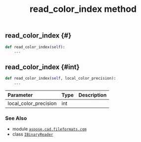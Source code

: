 ﻿---
title: read_color_index method
second_title: Aspose.CAD for Python via .NET API References
description: 
type: docs
weight: 70
url: /python-net/aspose.cad.fileformats.cgm/ibinaryreader/read_color_index/
is_root: false
---

## read_color_index {#}





```python
def read_color_index(self):
    ...
```




## read_color_index {#int}





```python
def read_color_index(self, local_color_precision):
    ...
```


| Parameter | Type | Description |
| :- | :- | :- |
| local_color_precision | int |  |



### See Also
* module [`aspose.cad.fileformats.cgm`](../../)
* class [`IBinaryReader`](/cad/python-net/aspose.cad.fileformats.cgm/ibinaryreader)
